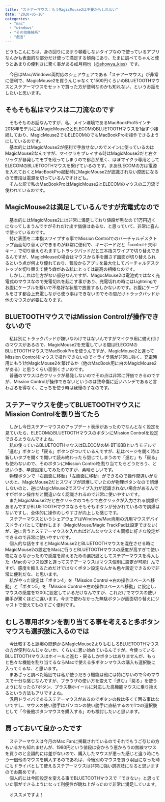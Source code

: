 ```yaml
---
title: "ステアーマウス：もうMagicMouse2は不要かもしれない"
date: "2020-05-10"
categories: 
  - "mac"
  - "windows"
  - "その他機械系"
  - "戯言"
---
```


どうもこんにちは、身の回りにあまり頓着しないタイプなので使っているアプリなんかも表面的な部分だけ使って満足する傾向にあり、たまに調べてちゃんと使うとあまりの便利さに驚く事がある如月翔也（[@showya\_kiss](http://twitter.com/showya_kiss)）です。  
  
　今日はMac/Windows両対応のシェアウェアである「ステアーマウス」が非常に便利で、MagicMouse2を買うんじゃなくて1500円くらいのBLUETOOTHマウスとステアーマウスをセットで買った方が便利なのかも知れない、というお話をしたいと思います。  

## そもそも私はマウスは二刀流なのです

　そもそものお話なんですが、私、メイン環境であるMacBookPro15インチ2018年モデルにはMagicMouse2とELECOMのBLUETOOTHマウスを1台ずつ接続しており、MagicMouse2でもELECOMのでもMacBookProを操作できるようにしているのです。  
　基本的にはMagicMouse2が便利で手放せないのでメインに使っているのはMagicMouse2なんですが、マイクラをプレイする時はMagicMouse2だと右クリックが暴発してモブを殴ってしまうので都合が悪く、ほぼマイクラ専用としてELECOMのBLUETOOTHマウスを繋げているのです。まあELECOMの方は電源を入れておくとMacBookPro起動時にMagicMouse2が認識されない原因になるので普段は電源を切っているんですけども。  
　そんな訳で私のMacBookProはMagicMouse2とELECOMのマウスの二刀流で使われているのです。  

## MagicMouse2は満足しているんですが充電式なので

　基本的にはMagicMouse2には非常に満足しており値段が黒なので1万円近くになってしまうんですがそれだけ出す価値はあるな、と思っていて、非常に喜んで使っているのです。  
　特に表面を二本指スワイプする事でMission Controlでのバーチャルデスクトップ画面切り替えができるのが非常に便利で、キーボードだと「control＋矢印キー」で切り替えられますしトラックパッドだと三本指スワイプで切り替えできるんですが、MagicMouseの場合はマウスから手を離さず画面が切り替えられるという点が何より優れており、普段からアプリを最大化してバーチャルデスクトップを切り替えて使う癖がある私にとっては最高の相棒なのです。  
　しかしこれは仕方がない部分なんですが、MagocMouse2は電池式ではなく充電式のマウスなので充電切れを起こす事があり、充電切れの時にはLightningでお腹にケーブルを繋いで不格好な状態で放置するしかないのです。お腹にケーブルをさす都合上充電しながら使う事はできないのでその間だけトラックパッドか他のマウスが必要になります。  

## BLUETOOTHマウスではMission Controlが操作できないので

　私は別にトラックパッドが嫌いなわけではないんですがマイクラ用に備え付けのマウスがあるので、MagicMouse2を充電している間はELECOMのBLUETOOTHマウスでMacBookProを使うんですが、MagicMouse2と違ってMission Controlをマウスで操作できないのでイライラ感が非常に強く、充電時用にもう1台MagicMouse2を繋げるか（他のMacBook用に白のMagicMouse2がある）と思うくらい面倒くさいのです。  
　普通のマウスは右クリックが暴発しないのでその点は非常に評価できるのですが、Mission Controlが操作できないというのは致命傷に近いハンデであると言わざるを得なく、こっちを使う時は我慢の子なのです。  

## ステアーマウスを使ってBLUETOOTHマウスにMission Controlを割り当てたら

　しかし今日ステアーマウスのアップデート表示があったのでなんとなく設定を見ていたら、ELECOMのBLUETOOTHマウスのボタンにMission Controlを設定できるようなんですよね。  
　私の使っているBLUETOOTHマウスはELECOMのM-BT16BBというモデルで「進む」ボタンと「戻る」ボタンがついているんですが、私はページを開く時は新しいタブを開くで開いて読み終わったら閉じてしまうので「進む」も「戻る」も使わないので、そのボタンにMission Controlを割り当てたらどうだろう、と思いつき、早速設定してみたのですが、素晴らしいです。  
　物理ボタンで「右画面に移動」「左画面に移動」ができるので操作間違いがないのと、MagicMouse2だとスワイプが誤爆していたのが物理ボタンなので誤爆しないのと、逆にMagicMouse2でスワイプ入力が認識されない場合があるんですがボタン操作だと間違いなく認識されるので非常に使いやすいです。  
　またMagicMouse2だと左クリックのつもりで右クリックが入力される誤爆があるんですがBLUETOOTHマウスならそもそもボタンが分かれているので誤爆はないですし、全体的に操作のしやすさが向上した感じです。  
　ステアーマウスというシェアウェアはWindows/Mac両用の汎用マウスデバイスドライバとして動作します（MagicMouse/Magic TrackPadは設定できない）が、逆に言うとステアーマウスを入れればどんなマウスでも同様に好きな設定ができるので非常に使いやすいです。  
　個人的な話をするとMagicMouse2とBLUETOOTHマウスを混在させる時にMagicMouse2の設定をMacに行うとBLUETOOTHマウスの感度が高すぎて使い物にならなかったので感度を抑えるための選択肢としてステアーマウスを導入した（Macのマウス設定と違ってステアーマウスはマウス個別に設定が可能）んですが、感度を抑えるためだけではなくボタン設定なんかも色々設定できるので非常に便利だな、と思います。  
　私がやった設定は「ボタン4」を「Mission Control→右の操作スペースへ移動」と「ボタン5」を「Mission Control→左の操作スペースへ移動」に設定し、マウスの感度を1200に設定しているだけなんですが、これだけでマウスの使い勝手が驚くほどに違います。今まで使わなかった無駄ボタンが画面切り替えにジャストで使えてものすごく便利です。  

## むしろ専用ボタンを割り当てる事を考えると多ボタンマウスも選択肢に入るのでは

　今比較すると誤爆の問題からMagicMouse2よりもむしろBLUETOOTHマウスの方が便利なんじゃないか、くらいに思い始めているんですが、今使っているBLUETOOTHマウスはホイールと進む・戻るしかボタンはありませんが、もっと色々な機能を割り当てるならMacで使える多ボタンマウスの購入も選択肢に入ってくるな、と思います。  
　まあざっと調べた範囲では私が使うだろう機能は他には特にないので今のマウスで十分な感じなんですが、ブラウザの使い方を変えて「進む」「戻る」を使うようになったら7ボタン、プラス横ホイールに対応した高機能マウスに乗り換えるという方法もアリですよね。  
　汎用ドライバであるステアーマウスがあるのでボタンの数は多くて困る事はないですし、マウスの使い勝手はパソコンの使い勝手に直結するので1つの選択肢として「今後他ボタンマウスを購入する」のも検討したいと思います。  

## 買っておいて良かったです

　ステアーマウスは今月のMac Fanに掲載されているのでそれでもうご存じの方もいるかも知れませんが、1980円という値段は安かろう悪かろうの無線マウスを買うのと金額的には差がないので、購入したマウスが思った感じと違う時にもう一個他のマウスを購入するのであれば、今後別のマウスを買う羽目になった時にもドライバとして使えるステアーマウスは非常に強い選択肢になると思いますのでお薦めです。  
　個人的には今回設定を変える事でBLUETOOTHマウスで「できない」と思っていた事ができるようになって利便性が跳ね上がったので非常に満足しています。  
  
　オススメですよ！
